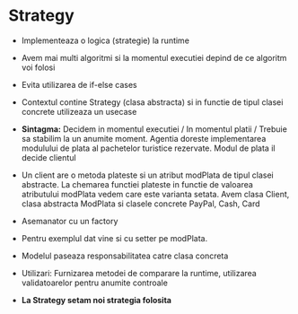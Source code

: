 # Strategy

- Implementeaza o logica (strategie) la runtime

- Avem mai multi algoritmi si la momentul executiei depind de ce algoritm voi folosi

- Evita utilizarea de if-else cases

- Contextul contine Strategy (clasa abstracta) si in functie de tipul clasei concrete utilizeaza un usecase

- **Sintagma:** Decidem in momentul executiei / In momentul platii / Trebuie sa stabilim la un anumite moment. Agentia doreste implementarea modulului de plata al pachetelor turistice rezervate. Modul de plata il decide clientul

- Un client are o metoda plateste si un atribut modPlata de tipul clasei abstracte. La chemarea functiei plateste in functie de valoarea atributului modPlata vedem care este varianta setata. Avem clasa Client, clasa abstracta ModPlata si clasele concrete PayPal, Cash, Card

- Asemanator cu un factory

- Pentru exemplul dat vine si cu setter pe modPlata.

- Modelul paseaza responsabilitatea catre clasa concreta

- Utilizari: Furnizarea metodei de comparare la runtime, utilizarea validatoarelor pentru anumite controale

- **La Strategy setam noi strategia folosita**
